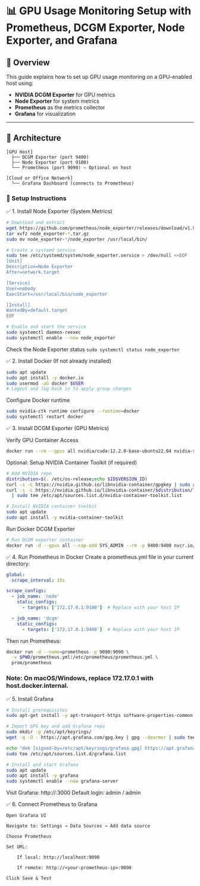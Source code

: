 # 📊 GPU Usage Monitoring Setup with Prometheus, DCGM Exporter, Node Exporter, and Grafana

## 📌 Overview

This guide explains how to set up GPU usage monitoring on a GPU-enabled host using:

- **NVIDIA DCGM Exporter** for GPU metrics
- **Node Exporter** for system metrics
- **Prometheus** as the metrics collector
- **Grafana** for visualization

---

## 📐 Architecture

```text
[GPU Host]
  ├── DCGM Exporter (port 9400)
  ├── Node Exporter (port 9100)
  └── Prometheus (port 9090) — Optional on host

[Cloud or Office Network]
  └── Grafana Dashboard (connects to Prometheus)

```

### 🧱 Setup Instructions

✅ 1. Install Node Exporter (System Metrics)

```bash
# Download and extract
wget https://github.com/prometheus/node_exporter/releases/download/v1.9.0/node_exporter-1.9.0.linux-amd64.tar.gz
tar xvfz node_exporter-*.tar.gz
sudo mv node_exporter-*/node_exporter /usr/local/bin/

```

```bash
# Create a systemd service
sudo tee /etc/systemd/system/node_exporter.service > /dev/null <<EOF
[Unit]
Description=Node Exporter
After=network.target

[Service]
User=nobody
ExecStart=/usr/local/bin/node_exporter

[Install]
WantedBy=default.target
EOF

```

```bash
# Enable and start the service
sudo systemctl daemon-reexec
sudo systemctl enable --now node_exporter

```

Check the Node Exporter status
`sudo systemctl status node_exporter`

✅ 2. Install Docker (If not already installed)

```bash
sudo apt update
sudo apt install -y docker.io
sudo usermod -aG docker $USER
# Logout and log back in to apply group changes
```

Configure Docker runtime

```bash
sudo nvidia-ctk runtime configure --runtime=docker
sudo systemctl restart docker

```

✅ 3. Install DCGM Exporter (GPU Metrics)

Verify GPU Container Access

```bash
docker run --rm --gpus all nvidia/cuda:12.2.0-base-ubuntu22.04 nvidia-smi
```

Optional: Setup NVIDIA Container Toolkit (if required)

```bash
# Add NVIDIA repo
distribution=$(. /etc/os-release;echo $ID$VERSION_ID)
curl -s -L https://nvidia.github.io/libnvidia-container/gpgkey | sudo apt-key add -
curl -s -L https://nvidia.github.io/libnvidia-container/$distribution/libnvidia-container.list \
  | sudo tee /etc/apt/sources.list.d/nvidia-container-toolkit.list

# Install NVIDIA container toolkit
sudo apt update
sudo apt install -y nvidia-container-toolkit
```

Run Docker DCGM Exporter

```bash
# Run DCGM exporter container
docker run -d --gpus all --cap-add SYS_ADMIN --rm -p 9400:9400 nvcr.io/nvidia/k8s/dcgm-exporter:4.2.3-4.1.3-ubuntu22.04
```


✅ 4. Run Prometheus in Docker
Create a prometheus.yml file in your current directory:

```yaml
global:
  scrape_interval: 15s

scrape_configs:
  - job_name: 'node'
    static_configs:
      - targets: ['172.17.0.1:9100']  # Replace with your host IP

  - job_name: 'dcgm'
    static_configs:
      - targets: ['172.17.0.1:9400']  # Replace with your host IP
```

Then run Prometheus:

```bash
docker run -d --name=prometheus -p 9090:9090 \
  -v $PWD/prometheus.yml:/etc/prometheus/prometheus.yml \
  prom/prometheus
```

### Note: On macOS/Windows, replace 172.17.0.1 with host.docker.internal.

✅ 5. Install Grafana

```bash
# Install prerequisites
sudo apt-get install -y apt-transport-https software-properties-common wget

# Import GPG key and add Grafana repo
sudo mkdir -p /etc/apt/keyrings/
wget -q -O - https://apt.grafana.com/gpg.key | gpg --dearmor | sudo tee /etc/apt/keyrings/grafana.gpg > /dev/null

echo "deb [signed-by=/etc/apt/keyrings/grafana.gpg] https://apt.grafana.com stable main" | \
sudo tee /etc/apt/sources.list.d/grafana.list

# Install and start Grafana
sudo apt update
sudo apt install -y grafana
sudo systemctl enable --now grafana-server
```

Visit Grafana: http://<your-host>:3000
Default login: admin / admin

✅ 6. Connect Prometheus to Grafana

    Open Grafana UI

    Navigate to: Settings → Data Sources → Add data source

    Choose Prometheus

    Set URL:

        If local: http://localhost:9090

        If remote: http://<your-prometheus-ip>:9090

    Click Save & Test

